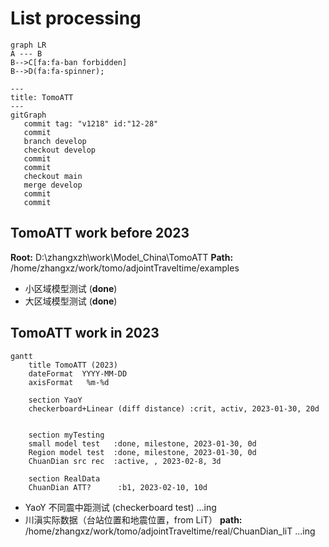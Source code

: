 # List processing

```mermaid
graph LR
A --- B
B-->C[fa:fa-ban forbidden]
B-->D(fa:fa-spinner);
```

```mermaid
---
title: TomoATT
---
gitGraph
   commit tag: "v1218" id:"12-28"
   commit
   branch develop
   checkout develop
   commit
   commit
   checkout main
   merge develop
   commit
   commit

```

## TomoATT work before 2023

**Root:** D:\zhangxzh\work\Model_China\TomoATT
**Path:** /home/zhangxz/work/tomo/adjointTraveltime/examples

- 小区域模型测试 (**done**)
- 大区域模型测试 (**done**)

## TomoATT work in 2023

```mermaid
gantt
    title TomoATT (2023)
    dateFormat  YYYY-MM-DD
    axisFormat   %m-%d

    section YaoY
    checkerboard+Linear (diff distance) :crit, activ, 2023-01-30, 20d


    section myTesting
    small model test   :done, milestone, 2023-01-30, 0d
    Region model test  :done, milestone, 2023-01-30, 0d
    ChuanDian src rec  :active, , 2023-02-8, 3d

    section RealData
    ChuanDian ATT?      :b1, 2023-02-10, 10d
```
- YaoY 不同震中距测试 (checkerboard test)
...ing
- 川滇实际数据（台站位置和地震位置，from LiT）
**path:** /home/zhangxz/work/tomo/adjointTraveltime/real/ChuanDian_liT
...ing
